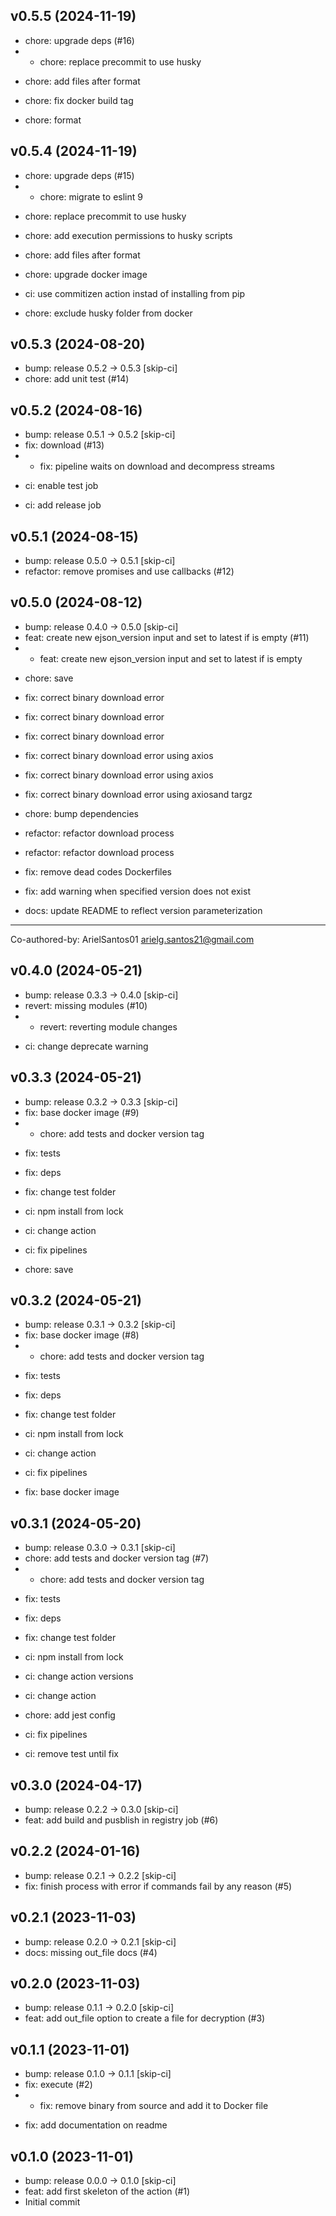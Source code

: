 ## v0.5.5 (2024-11-19)


- chore: upgrade deps (#16)
- * chore: replace precommit to use husky

* chore: add files after format

* chore: fix docker build tag

* chore: format

## v0.5.4 (2024-11-19)


- chore: upgrade deps (#15)
- * chore: migrate to eslint 9

* chore: replace precommit to use husky

* chore: add execution permissions to husky scripts

* chore: add files after format

* chore: upgrade docker image

* ci: use commitizen action instad of installing from pip

* chore: exclude husky folder from docker

## v0.5.3 (2024-08-20)


- bump: release 0.5.2 → 0.5.3 [skip-ci]
- chore: add unit test (#14)

## v0.5.2 (2024-08-16)


- bump: release 0.5.1 → 0.5.2 [skip-ci]
- fix: download (#13)
- * fix: pipeline waits on download and decompress streams

* ci: enable test job

* ci: add release job

## v0.5.1 (2024-08-15)


- bump: release 0.5.0 → 0.5.1 [skip-ci]
- refactor: remove promises and use callbacks (#12)

## v0.5.0 (2024-08-12)


- bump: release 0.4.0 → 0.5.0 [skip-ci]
- feat: create new ejson_version input and set to latest if is empty (#11)
- * feat: create new ejson_version input and set to latest if is empty

* chore: save

* fix: correct binary download error

* fix: correct binary download error

* fix: correct binary download error

* fix: correct binary download error using axios

* fix: correct binary download error using axios

* fix: correct binary download error using axiosand targz

* chore: bump dependencies

* refactor: refactor download process

* refactor: refactor download process

* fix: remove dead codes Dockerfiles

* fix: add warning when specified version does not exist

* docs: update README to reflect version parameterization

---------

Co-authored-by: ArielSantos01 <arielg.santos21@gmail.com>

## v0.4.0 (2024-05-21)


- bump: release 0.3.3 → 0.4.0 [skip-ci]
- revert: missing modules (#10)
- * revert: reverting module changes

* ci: change deprecate warning

## v0.3.3 (2024-05-21)


- bump: release 0.3.2 → 0.3.3 [skip-ci]
- fix: base docker image (#9)
- * chore: add tests and docker version tag

* fix: tests

* fix: deps

* fix: change test folder

* ci: npm install from lock

* ci: change action

* ci: fix pipelines

* chore: save

## v0.3.2 (2024-05-21)


- bump: release 0.3.1 → 0.3.2 [skip-ci]
- fix: base docker image (#8)
- * chore: add tests and docker version tag

* fix: tests

* fix: deps

* fix: change test folder

* ci: npm install from lock

* ci: change action

* ci: fix pipelines

* fix: base docker image

## v0.3.1 (2024-05-20)


- bump: release 0.3.0 → 0.3.1 [skip-ci]
- chore: add tests and docker version tag (#7)
- * chore: add tests and docker version tag

* fix: tests

* fix: deps

* fix: change test folder

* ci: npm install from lock

* ci: change action versions

* ci: change action

* chore: add jest config

* ci: fix pipelines

* ci: remove test until fix

## v0.3.0 (2024-04-17)


- bump: release 0.2.2 → 0.3.0 [skip-ci]
- feat: add build and pusblish in registry job (#6)

## v0.2.2 (2024-01-16)


- bump: release 0.2.1 → 0.2.2 [skip-ci]
- fix: finish process with error if commands fail by any reason (#5)

## v0.2.1 (2023-11-03)


- bump: release 0.2.0 → 0.2.1 [skip-ci]
- docs: missing out_file docs (#4)

## v0.2.0 (2023-11-03)


- bump: release 0.1.1 → 0.2.0 [skip-ci]
- feat: add out_file option to create a file for decryption (#3)

## v0.1.1 (2023-11-01)


- bump: release 0.1.0 → 0.1.1 [skip-ci]
- fix: execute (#2)
- * fix: remove binary from source and add it to Docker file

* fix: add documentation on readme

## v0.1.0 (2023-11-01)


- bump: release 0.0.0 → 0.1.0 [skip-ci]
- feat: add first skeleton of the action (#1)
- Initial commit
